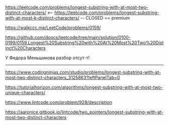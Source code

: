 https://leetcode.com/problems/longest-substring-with-at-most-two-distinct-characters/ <-- https://leetcode.com/problems/longest-substring-with-at-most-k-distinct-characters/ -- CLOSED == premium

https://walkccc.me/LeetCode/problems/0159/

https://github.com/doocs/leetcode/tree/main/solution/0100-0199/0159.Longest%20Substring%20with%20At%20Most%20Two%20Distinct%20Characters

У Федора Меньшикова разбор отсут-т!

____________

https://www.codingninjas.com/studio/problems/longest-substring-with-at-most-two-distinct-characters_3125863?leftPanelTab=0

https://tutorialhorizon.com/algorithms/longest-substring-with-at-most-two-unique-characters/

https://www.lintcode.com/problem/928/description

https://aaronice.gitbook.io/lintcode/two_pointers/longest-substring-with-at-most-two-distinct-characters
